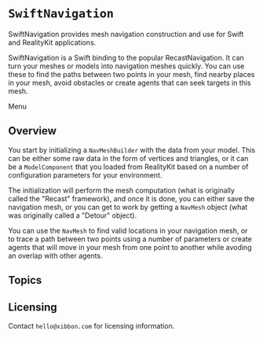 # ``SwiftNavigation``

SwiftNavigation provides mesh navigation construction and use for Swift and RealityKit applications. 

SwiftNavigation is a Swift binding to the popular RecastNavigation.   It can turn
your meshes or models into navigation meshes quickly.  You can use these to
find the paths between two points in your mesh, find nearby places in your mesh,
avoid obstacles or create agents that can seek targets in this mesh.

<!--@START_MENU_TOKEN@-->Menu<!--@END_MENU_TOKEN@-->

## Overview


You start by initializing a ``NavMeshBuilder`` with the data
from your model.  This can be either some raw data in the form of
vertices and triangles, or it can be a `ModelComponent` that you
loaded from RealityKit based on a number of configuration parameters
for your environment.

The initialization will perform the mesh computation (what is
originally called the "Recast" framework), and once it is done, you
can either save the navigation mesh, or you can get to work by getting
a ``NavMesh`` object (what was originally called a "Detour" object).

You can use the ``NavMesh`` to find valid locations in your navigation
mesh, or to trace a path between two points using a number of
parameters or create agents that will move in your mesh from one point
to another while avoding an overlap with other agents.

## Topics


## Licensing

Contact `hello@xibbon.com` for licensing information.


